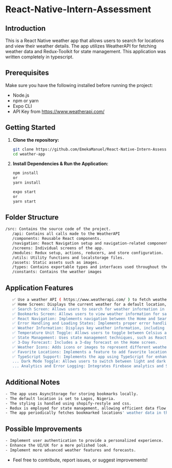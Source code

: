 # React-Native-Intern-Assessment

## Introduction

This is a React Native weather app that allows users to search for locations and view their weather details. The app utilizes WeatherAPI for fetching weather data and Redux-Toolkit for state management. This application was written completely in typescript.

## Prerequisites

Make sure you have the following installed before running the project:

- Node.js
- npm or yarn
- Expo CLI
- API Key from https://www.weatherapi.com/

## Getting Started

1. **Clone the repository:**

   ```bash
   git clone https://github.com/EmekaManuel/React-Native-Intern-Assessment.git
   cd weather-app
   ```
  
2. **Install Dependencies & Run the Application:**
   ```bash
   npm install
   or
   yarn install
   
   expo start
   or
   yarn start
   ```
   
## Folder Structure
   ```bash
   /src: Contains the source code of the project.
      /api: Contains all calls made to the WeatherAPI
      /components: Reusable React components.
      /navigation: React Navigation setup and navigation-related components.
      /screens: Individual screens of the app.
      /modules: Redux setup, actions, reducers, and store configuration.
      /utils: Utility functions and localstorage files.
      /assets: Static assets such as images.
      /types: Contains exportable types and interfaces used throughout the project
      /constants: Contains the weather images 
```

## Application Features
   ```bash
      ✅ Use a weather API ( https://www.weatherapi.com/ ) to fetch weather data.
      ✅ Home Screen: Displays the current weather for a default location, such as the user's current location or a predefined city.
      ✅ Search Screen: Allows users to search for weather information in different locations.
      ✅ Bookmarks Screen: Allows users to view weather information for saved locations.
      ✅ React Navigation: Implements navigation between the Home and Search screens using React Navigation.
      ✅ Error Handling and Loading States: Implements proper error handling and loading states during data fetching.
      ✅ Weather Information: Displays key weather information, including temperature, humidity, and weather conditions.
      ✅ Temperature Unit Toggle: Allows users to toggle between Celsius and Fahrenheit.
      ✅ State Management: Uses state management techniques, such as React Context or Redux, to manage the application state.
      ✅ 3-Day Forecast: Includes a 3-day forecast on the Home screen.
      ✅ Weather Icons: Adds icons or images to represent different weather conditions.
      ✅ Favorite Locations: Implements a feature to add favorite locations and view their weather information.
      ✅ TypeScript Support: Implements the app using TypeScript for enhanced code quality and developer experience.
      ... Dark Mode Toggle: Allows users to switch between light and dark modes.
      ... Analytics and Error Logging: Integrates Firebase analytics and Sentry error logging for enhanced tracking and issue identification.

   ```
## Additional Notes
   ```bash
   - The app uses AsyncStorage for storing bookmarks locally.
   - The default location is set to Lagos, Nigeria.
   - The styling is handled using shopify-restyle and css.   
   - Redux is employed for state management, allowing efficient data flow between components.
   - The app periodically fetches bookmarked locations' weather data in the background.
```

## Possible Improvements
```bash
- Implement user authentication to provide a personalized experience.
- Enhance the UI/UX for a more polished look.
- Implement more advanced weather features and forecasts.
```

- Feel free to contribute, report issues, or suggest improvements!

